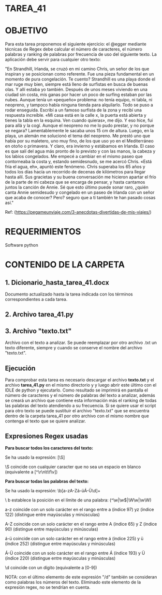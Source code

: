 ﻿# TAREA_41

# OBJETIVO

Para esta tarea proponemos el siguiente ejercicio: el @egger mediante técnicas de Regex debe
calcular el número de caracteres, el número palabras y ranking de palabras por frecuencia de uso
del siguiente texto. La aplicación debe servir para cualquier otro texto:

"En Strandhill, Irlanda, se cruzó en mi camino Chris, un señor de los que inspiran y se posicionan como
referente. Fue una pieza fundamental en un momento de pura congelación. Te cuento?
Strandhill es una playa donde el mar ruge muy bien, siempre está lleno de surfistas en busca de buenas
olas. Y allí estaba yo también. Después de unos meses viviendo en una ciudad sin costa, mis ganas por
hacer un poco de surfing estaban por las nubes. Aunque tenía un «pequeño» problema: no tenía equipo,
ni tabla, ni neopreno, y tampoco había ninguna tienda para alquilarlo.
Todo se puso a rodar enseguida. Escribí a un famoso surfista de la zona y recibí una respuesta
increíble. «Mi casa está en la calle x, la puerta está abierta y tienes la tabla en la esquina. Ven cuando
quieras», me dijo. Y eso hice, fui para allá y la cogí. Aunque el neopreno no me lo pudo prestar, y no
porque se negara? Lamentablemente le sacaba unos 15 cm de altura. Luego, en la playa, un alemán me
solucionó el tema del neopreno. Me prestó uno que había por su maletero, uno muy fino, de los que uso
yo en el Mediterráneo en otoño o primavera. Y claro, era invierno y estábamos en Irlanda.
El caso es que salí del agua más pronto de lo previsto y con las manos, la cabeza y los labios
congelados. Me empecé a cambiar en el mismo paseo que contorneaba la costa y, estando
semidesnudo, se me acercó Chris. «Está fría el agua, eh», apuntó este fenómeno.
Chris superaba los 65 años y todos los días hacía un recorrido de decenas de kilómetros para llegar
hasta allí. Sus gracietas y su buena conversación me hicieron apartar el frío de la parte de mi cabeza que
se encarga de pensar, y hasta cantamos juntos la canción de Annie.
Sé que esto último puede sonar raro, ¿quién canta Annie semidesudo y congelado en un paseo de
Irlanda con un señor que acaba de conocer? Pero? seguro que a ti también te han pasado cosas así."


Ref: (https://pegameunviaje.com/3-anecdotas-divertidas-de-mis-viajes/)

# REQUERIMIENTOS

Software python

# CONTENIDO DE LA CARPETA

##  1. Dicionario_hasta_tarea_41.docx

Documento actualizado hasta la tarea indicada con los términos correspondientes a cada tarea.

##  2. Archivo **tarea_41.py**

##  3. Archivo **"texto.txt"** 

Archivo con el texto a analizar. Se puede reemplazar por otro archivo .txt un texto diferente, siempre y cuando se conserve el nombre del archivo "texto.txt".

## Ejecución

Para comprobar esta tarea es necesario descargar el archivo **texto.txt** y el archivo **tarea_41.py** en el mismo directorio y y luego abrir este último con el IDLE de python y ejecutarlo. Como resultado se imprimirá en pantalla el número de caracteres y el número de palabras del texto a analizar, además se creará un archivo que contiene esta información más el ranking de todas las palabras del texto atendiendo a su frecuencia. Si se quiere usar el script para otro texto se puede sustituir el archivo "texto.txt" que se encuentra dentro de la carpeta tarea_41 por otro archivo con el mismo nombre que contenga el texto que se quiere analizar.

## Expresiones Regex usadas

**Para buscar todos los caracteres del texto:**

Se ha usado la expresión: [\S]

\S coincide con cualquier caracter que no sea un espacio en blanco (equivalente a [^\r\n\t\f\v])

**Para buscar todas las palabras del texto:**

Se ha usado la expresión: \b[a-zA-Zá-üÁ-Ü\d]+

\ b establece la posición en el límite de una palabra: (^\w|\w$|\W\w|\w\W)

a-z coincide con un solo carácter en el rango entre a (índice 97) yz (índice 122) (distingue entre mayúsculas y minúsculas)

A-Z coincide con un solo carácter en el rango entre A (índice 65) y Z (índice 90) (distingue entre mayúsculas y minúsculas)

á-ü coincide con un solo carácter en el rango entre á (índice 225) y ü (índice 252) (distingue entre mayúsculas y minúsculas)

Á-Ü coincide con un solo carácter en el rango entre Á (índice 193) y Ü (índice 220) (distingue entre mayúsculas y minúsculas)

\d coincide con un dígito (equivalente a [0-9])

NOTA: con el último elemento de este expresión "/d" también se consideran como palabras los números del texto. Eliminado este elemento de la expresión regex, no se tendrían en cuenta.



